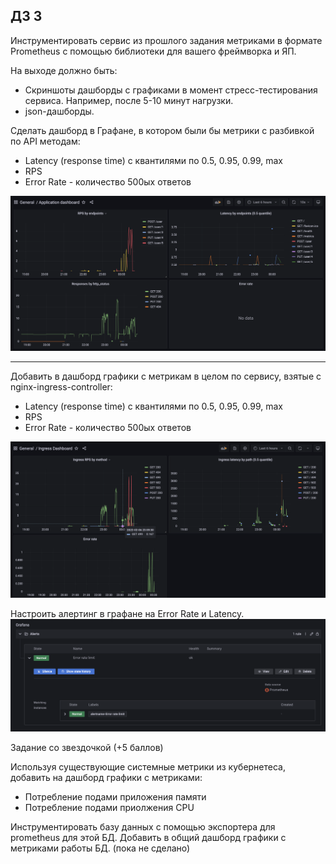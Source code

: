## ДЗ 3

Инструментировать сервис из прошлого задания метриками в формате Prometheus с помощью библиотеки для вашего фреймворка и ЯП.

На выходе должно быть:
- Скриншоты дашборды с графиками в момент стресс-тестирования сервиса. Например, после 5-10 минут нагрузки.
- json-дашборды.


Сделать дашборд в Графане, в котором были бы метрики с разбивкой по API методам:

- Latency (response time) с квантилями по 0.5, 0.95, 0.99, max
- RPS
- Error Rate - количество 500ых ответов

![app-part.png](app-part.png)

---

Добавить в дашборд графики с метрикам в целом по сервису, взятые с nginx-ingress-controller:

- Latency (response time) с квантилями по 0.5, 0.95, 0.99, max
- RPS
- Error Rate - количество 500ых ответов

![ingress-part.png](ingress-part.png)

Настроить алертинг в графане на Error Rate и Latency.
![alert.png](alert.png)

Задание со звездочкой (+5 баллов)

Используя существующие системные метрики из кубернетеса, добавить на дашборд графики с метриками:

- Потребление подами приложения памяти
- Потребление подами приолжения CPU



Инструментировать базу данных с помощью экспортера для prometheus для этой БД.
Добавить в общий дашборд графики с метриками работы БД. (пока не сделано)

